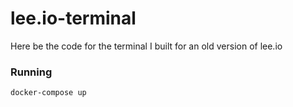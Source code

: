 # lee.io-terminal

Here be the code for the terminal I built for an old version of lee.io

### Running

```
docker-compose up
```
